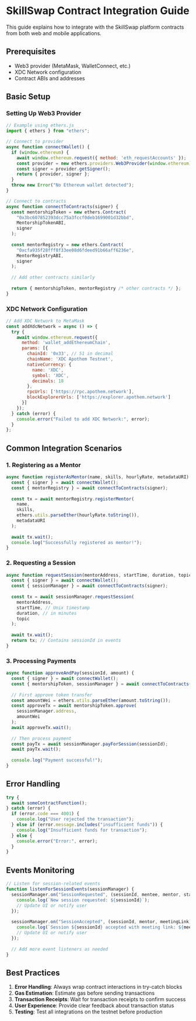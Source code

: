 # SkillSwap Contract Integration Guide

This guide explains how to integrate with the SkillSwap platform contracts from both web and mobile applications.

## Prerequisites

- Web3 provider (MetaMask, WalletConnect, etc.)
- XDC Network configuration
- Contract ABIs and addresses

## Basic Setup

### Setting Up Web3 Provider

```javascript
// Example using ethers.js
import { ethers } from "ethers";

// Connect to provider
async function connectWallet() {
  if (window.ethereum) {
    await window.ethereum.request({ method: 'eth_requestAccounts' });
    const provider = new ethers.providers.Web3Provider(window.ethereum);
    const signer = provider.getSigner();
    return { provider, signer };
  }
  throw new Error("No Ethereum wallet detected");
}

// Connect to contracts
async function connectToContracts(signer) {
  const mentorshipToken = new ethers.Contract(
    "0x3bc607852393dcc75a3fccf0deb1699001d32bbd",
    MentorshipTokenABI,
    signer
  );
  
  const mentorRegistry = new ethers.Contract(
    "0xcfa935f28fff8f33ee08d6fdeed91b66aff6236e",
    MentorRegistryABI,
    signer
  );
  
  // Add other contracts similarly
  
  return { mentorshipToken, mentorRegistry /* other contracts */ };
}
```

### XDC Network Configuration

```javascript
// Add XDC Network to MetaMask
const addXdcNetwork = async () => {
  try {
    await window.ethereum.request({
      method: 'wallet_addEthereumChain',
      params: [{
        chainId: '0x33', // 51 in decimal
        chainName: 'XDC Apothem Testnet',
        nativeCurrency: {
          name: 'XDC',
          symbol: 'XDC',
          decimals: 18
        },
        rpcUrls: ['https://rpc.apothem.network'],
        blockExplorerUrls: ['https://explorer.apothem.network']
      }]
    });
  } catch (error) {
    console.error("Failed to add XDC Network:", error);
  }
};
```

## Common Integration Scenarios

### 1. Registering as a Mentor

```javascript
async function registerAsMentor(name, skills, hourlyRate, metadataURI) {
  const { signer } = await connectWallet();
  const { mentorRegistry } = await connectToContracts(signer);
  
  const tx = await mentorRegistry.registerMentor(
    name,
    skills,
    ethers.utils.parseEther(hourlyRate.toString()),
    metadataURI
  );
  
  await tx.wait();
  console.log("Successfully registered as mentor!");
}
```

### 2. Requesting a Session

```javascript
async function requestSession(mentorAddress, startTime, duration, topic) {
  const { signer } = await connectWallet();
  const { sessionManager } = await connectToContracts(signer);
  
  const tx = await sessionManager.requestSession(
    mentorAddress,
    startTime, // Unix timestamp
    duration, // in minutes
    topic
  );
  
  await tx.wait();
  return tx; // Contains sessionId in events
}
```

### 3. Processing Payments

```javascript
async function approveAndPay(sessionId, amount) {
  const { signer } = await connectWallet();
  const { mentorshipToken, sessionManager } = await connectToContracts(signer);
  
  // First approve token transfer
  const amountWei = ethers.utils.parseEther(amount.toString());
  const approveTx = await mentorshipToken.approve(
    sessionManager.address, 
    amountWei
  );
  await approveTx.wait();
  
  // Then process payment
  const payTx = await sessionManager.payForSession(sessionId);
  await payTx.wait();
  
  console.log("Payment successful!");
}
```

## Error Handling

```javascript
try {
  await someContractFunction();
} catch (error) {
  if (error.code === 4001) {
    console.log("User rejected the transaction");
  } else if (error.message.includes("insufficient funds")) {
    console.log("Insufficient funds for transaction");
  } else {
    console.error("Error:", error);
  }
}
```

## Events Monitoring

```javascript
// Listen for session-related events
function listenForSessionEvents(sessionManager) {
  sessionManager.on("SessionRequested", (sessionId, mentee, mentor, startTime) => {
    console.log(`New session requested: ${sessionId}`);
    // Update UI or notify user
  });
  
  sessionManager.on("SessionAccepted", (sessionId, mentor, meetingLink) => {
    console.log(`Session ${sessionId} accepted with meeting link: ${meetingLink}`);
    // Update UI or notify user
  });
  
  // Add more event listeners as needed
}
```

## Best Practices

1. **Error Handling**: Always wrap contract interactions in try-catch blocks
2. **Gas Estimation**: Estimate gas before sending transactions
3. **Transaction Receipts**: Wait for transaction receipts to confirm success
4. **User Experience**: Provide clear feedback about transaction status
5. **Testing**: Test all integrations on the testnet before production 